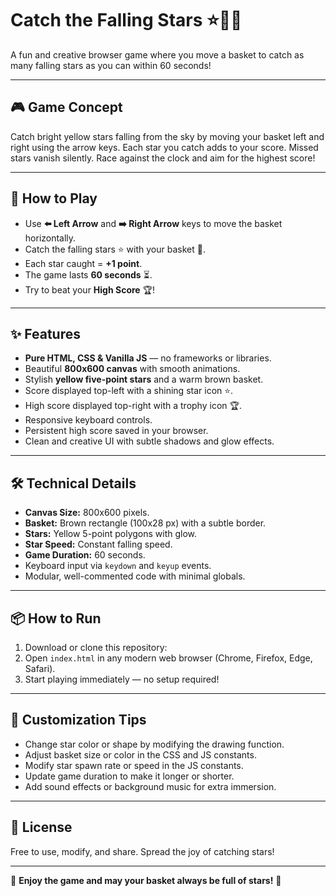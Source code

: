 # Catch the Falling Stars ⭐🌟✨

A fun and creative browser game where you move a basket to catch as many falling stars as you can within 60 seconds!

---

## 🎮 Game Concept

Catch bright yellow stars falling from the sky by moving your basket left and right using the arrow keys. Each star you catch adds to your score. Missed stars vanish silently. Race against the clock and aim for the highest score!

---

## 🚀 How to Play

- Use **⬅️ Left Arrow** and **➡️ Right Arrow** keys to move the basket horizontally.
- Catch the falling stars ⭐ with your basket 🧺.
- Each star caught = **+1 point**.
- The game lasts **60 seconds** ⏳.
- Try to beat your **High Score** 🏆!

---

## ✨ Features

- **Pure HTML, CSS & Vanilla JS** — no frameworks or libraries.
- Beautiful **800x600 canvas** with smooth animations.
- Stylish **yellow five-point stars** and a warm brown basket.
- Score displayed top-left with a shining star icon ⭐.
- High score displayed top-right with a trophy icon 🏆.
- Responsive keyboard controls.
- Persistent high score saved in your browser.
- Clean and creative UI with subtle shadows and glow effects.

---

## 🛠️ Technical Details

- **Canvas Size:** 800x600 pixels.
- **Basket:** Brown rectangle (100x28 px) with a subtle border.
- **Stars:** Yellow 5-point polygons with glow.
- **Star Speed:** Constant falling speed.
- **Game Duration:** 60 seconds.
- Keyboard input via `keydown` and `keyup` events.
- Modular, well-commented code with minimal globals.

---

## 📦 How to Run

1. Download or clone this repository: 
2. Open `index.html` in any modern web browser (Chrome, Firefox, Edge, Safari).
3. Start playing immediately — no setup required!

---

## 🎨 Customization Tips

- Change star color or shape by modifying the drawing function.
- Adjust basket size or color in the CSS and JS constants.
- Modify star spawn rate or speed in the JS constants.
- Update game duration to make it longer or shorter.
- Add sound effects or background music for extra immersion.

---

## 🏅 License

Free to use, modify, and share. Spread the joy of catching stars!

---

🌠 **Enjoy the game and may your basket always be full of stars!** 🌠
